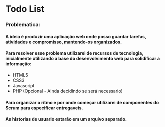 # Todo List 
### Problematica:
#### A ideia é produzir uma aplicação web onde posso guardar tarefas, atividades e compromisso, mantendo-os organizados.
#### Para resolver esse problema utilizarei de recursos de tecnologia, inicialmente utilizando a base do desenvolvimento web para solidificar a informação:
- HTML5
- CSS3
- Javascript
- PHP (Opcional - Ainda decidindo se será necessario)

#### Para organizar o ritmo e por onde começar utilizarei de componentes do Scrum para especificar entregaveis.
#### As historias de usuario estarão em um arquivo separado.
